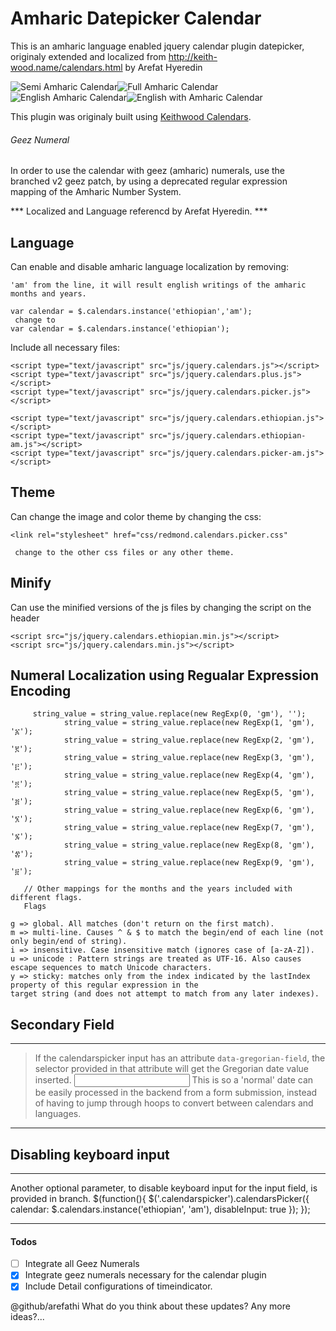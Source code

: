 # Amharic Datepicker Calendar
This is an amharic language enabled jquery calendar plugin datepicker, originaly extended and localized from http://keith-wood.name/calendars.html by Arefat Hyeredin

![Semi Amharic Calendar](/img/view.png)![Full Amharic Calendar](/img/view2.png)![English Amharic Calendar](/img/view3.png)![English with Amharic Calendar](/img/view4.png)

This plugin was originaly built using [Keithwood Calendars](http://keith-wood.name/calendars.html).

###### Geez Numeral
In order to use the calendar with geez (amharic) numerals, use the branched v2 geez patch, by using a deprecated regular expression mapping of the Amharic Number System.


*** Localized and Language referencd by Arefat Hyeredin. ***

## Language
Can enable and disable amharic language localization by removing:
```
'am' from the line, it will result english writings of the amharic months and years.

var calendar = $.calendars.instance('ethiopian','am');
 change to 
var calendar = $.calendars.instance('ethiopian');
```
Include all necessary files:
```
<script type="text/javascript" src="js/jquery.calendars.js"></script>
<script type="text/javascript" src="js/jquery.calendars.plus.js"></script>
<script type="text/javascript" src="js/jquery.calendars.picker.js"></script>

<script type="text/javascript" src="js/jquery.calendars.ethiopian.js"></script>
<script type="text/javascript" src="js/jquery.calendars.ethiopian-am.js"></script>
<script type="text/javascript" src="js/jquery.calendars.picker-am.js"></script>

```

## Theme
Can change the image and color theme by changing the css:
```
<link rel="stylesheet" href="css/redmond.calendars.picker.css"
 
 change to the other css files or any other theme.
```
## Minify
 Can use the minified versions of the js files by changing the script on the header
```
<script src="js/jquery.calendars.ethiopian.min.js"></script>
<script src="js/jquery.calendars.min.js"></script>
```

## Numeral Localization using Regualar Expression Encoding
```
	 string_value = string_value.replace(new RegExp(0, 'gm'), '');
			string_value = string_value.replace(new RegExp(1, 'gm'), '፩');
			string_value = string_value.replace(new RegExp(2, 'gm'), '፪');
			string_value = string_value.replace(new RegExp(3, 'gm'), '፫');
			string_value = string_value.replace(new RegExp(4, 'gm'), '፬');
			string_value = string_value.replace(new RegExp(5, 'gm'), '፭');
			string_value = string_value.replace(new RegExp(6, 'gm'), '፮');
			string_value = string_value.replace(new RegExp(7, 'gm'), '፯');
			string_value = string_value.replace(new RegExp(8, 'gm'), '፰');
			string_value = string_value.replace(new RegExp(9, 'gm'), '፱');
   
   // Other mappings for the months and the years included with different flags.
   Flags

g => global. All matches (don't return on the first match).
m => multi-line. Causes ^ & $ to match the begin/end of each line (not only begin/end of string).
i => insensitive. Case insensitive match (ignores case of [a-zA-Z]).
u => unicode : Pattern strings are treated as UTF-16. Also causes escape sequences to match Unicode characters.
y => sticky: matches only from the index indicated by the lastIndex property of this regular expression in the
target string (and does not attempt to match from any later indexes).

```

## Secondary Field
-------------------------------
> If the calendarspicker input has an attribute `data-gregorian-field`, the selector provided in that attribute will get the        Gregorian date value inserted.
    <!-- the form element that brings up the date picker and shows the localized date -->
    <input class="calendarspicker" type="input" data-gregorian-field="due_date" />
    <!-- the actual value that gets passed along the form post to the backend -->
    <input name="due_date" type="hidden" />
This is so a 'normal' date can be easily processed in the backend from a form submission, instead of having to jump through hoops to convert between calendars and languages.
-------------------------------

##  Disabling keyboard input
---------------------------
Another optional parameter, to disable keyboard input for the input field, is provided in branch.
    $(function(){
      $('.calendarspicker').calendarsPicker({
        calendar: $.calendars.instance('ethiopian', 'am'),
        disableInput: true
      });
    });
    
---------------------------

#### Todos

- [ ] Integrate all Geez Numerals
- [x] Integrate geez numerals necessary for the calendar plugin
- [x] Include Detail configurations of timeindicator.

@github/arefathi What do you think about these updates? Any more ideas?...
